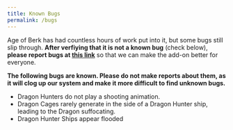 ```yaml
---
title: Known Bugs
permalink: /bugs
---
```


Age of Berk has had countless hours of work put into it, but some bugs still slip through. **After verfiying that it is not a known bug** (check below), **please report bugs at [this link](https://docs.google.com/forms/d/1Wi3go3pZFQaGHhHvkKgHEykInerdWlRazn41bpYdGGI/edit#responses)** so that we can make the add-on better for everyone.

**The following bugs are known. Please do not make reports about them, as it will clog up our system and make it more difficult to find unknown bugs.**
- Dragon Hunters do not play a shooting animation.
- Dragon Cages rarely generate in the side of a Dragon Hunter ship, leading to the Dragon suffocating.
- Dragon Hunter Ships appear flooded
